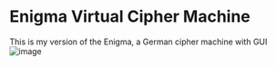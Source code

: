 # Enigma Virtual Cipher Machine
This is my version of the Enigma, a German cipher machine with GUI
![image](https://github.com/Alkrip/Enigma/assets/112260496/567947df-8828-45c3-bd59-79356587325b)
